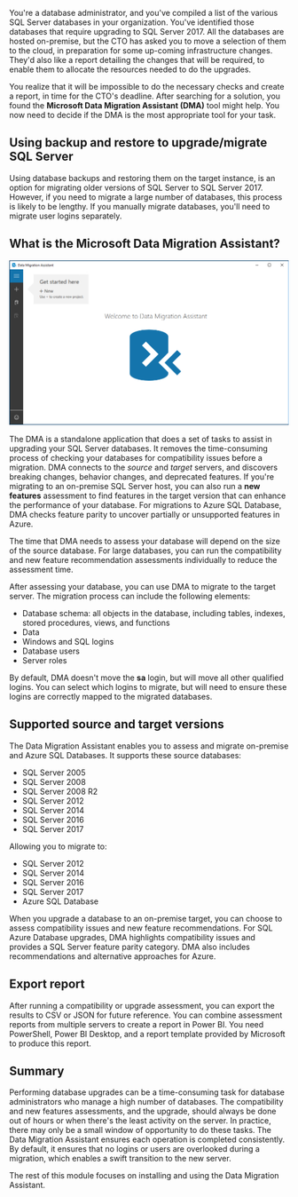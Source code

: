 You're a database administrator, and you've compiled a list of the various SQL Server databases in your organization. You've identified those databases that require upgrading to SQL Server 2017. All the databases are hosted on-premise, but the CTO has asked you to move a selection of them to the cloud, in preparation for some up-coming infrastructure changes. They'd also like a report detailing the changes that will be required, to enable them to allocate the resources needed to do the upgrades.

You realize that it will be impossible to do the necessary checks and create a report, in time for the CTO's deadline. After searching for a solution, you found the **Microsoft Data Migration Assistant (DMA)** tool might help. You now need to decide if the DMA is the most appropriate tool for your task.

## Using backup and restore to upgrade/migrate SQL Server

Using database backups and restoring them on the target instance, is an option for migrating older versions of SQL Server to SQL Server 2017. However, if you need to migrate a large number of databases, this process is likely to be lengthy. If you manually migrate databases, you'll need to migrate user logins separately.

## What is the Microsoft Data Migration Assistant?

![Data Migration Assistant start page](../media/2-dma-start.png "Data Migration Assistant start page")

The DMA is a standalone application that does a set of tasks to assist in upgrading your SQL Server databases. It removes the time-consuming process of checking your databases for compatibility issues before a migration. DMA connects to the _source_ and _target_ servers, and discovers breaking changes, behavior changes, and deprecated features. If you're migrating to an on-premise SQL Server host, you can also run a **new features** assessment to find features in the target version that can enhance the performance of your database. For migrations to Azure SQL Database, DMA checks feature parity to uncover partially or unsupported features in Azure.

The time that DMA needs to assess your database will depend on the size of the source database. For large databases, you can run the compatibility and new feature recommendation assessments individually to reduce the assessment time.

After assessing your database, you can use DMA to migrate to the target server. The migration process can include the following elements:

- Database schema: all objects in the database, including tables, indexes, stored procedures, views, and functions
- Data
- Windows and SQL logins
- Database users
- Server roles

By default, DMA doesn't move the **sa** login, but will move all other qualified logins. You can select which logins to migrate, but will need to ensure these logins are correctly mapped to the migrated databases.

## Supported source and target versions

The Data Migration Assistant enables you to assess and migrate on-premise and Azure SQL Databases. It supports these source databases:

- SQL Server 2005
- SQL Server 2008
- SQL Server 2008 R2
- SQL Server 2012
- SQL Server 2014
- SQL Server 2016
- SQL Server 2017

Allowing you to migrate to:

- SQL Server 2012
- SQL Server 2014
- SQL Server 2016
- SQL Server 2017
- Azure SQL Database

When you upgrade a database to an on-premise target, you can choose to assess compatibility issues and new feature recommendations. For SQL Azure Database upgrades, DMA highlights compatibility issues and provides a SQL Server feature parity category. DMA also includes recommendations and alternative approaches for Azure.

## Export report

After running a compatibility or upgrade assessment, you can export the results to CSV or JSON for future reference. You can combine assessment reports from multiple servers to create a report in Power BI. You need PowerShell, Power BI Desktop, and a report template provided by Microsoft to produce this report.

## Summary

Performing database upgrades can be a time-consuming task for database administrators who manage a high number of databases. The compatibility and new features assessments, and the upgrade, should always be done out of hours or when there's the least activity on the server. In practice, there may only be a small window of opportunity to do these tasks. The Data Migration Assistant ensures each operation is completed consistently. By default, it ensures that no logins or users are overlooked during a migration, which enables a swift transition to the new server.

The rest of this module focuses on installing and using the Data Migration Assistant.